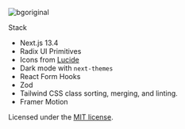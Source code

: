 ![bgoriginal](https://github.com/virtualrejects/mirrordwellers-beta-nextjs/assets/40698300/a0624da6-3503-4dc4-ad57-f2e58a022b97)

Stack
- Next.js 13.4
- Radix UI Primitives
- Icons from [Lucide](https://lucide.dev)
- Dark mode with `next-themes`
- React Form Hooks
- Zod
- Tailwind CSS class sorting, merging, and linting.
- Framer Motion

Licensed under the [MIT license](https://github.com/virtualrejects/open-beta/blob/master/LICENSE).
